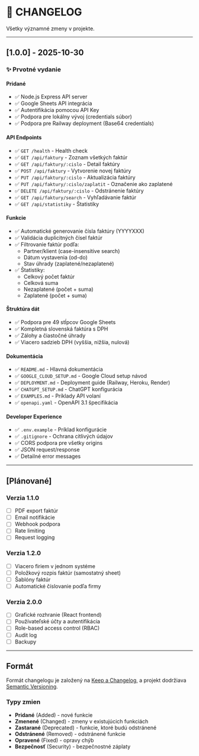 # 📜 CHANGELOG

Všetky významné zmeny v projekte.

---

## [1.0.0] - 2025-10-30

### ✨ Prvotné vydanie

#### Pridané
- ✅ Node.js Express API server
- ✅ Google Sheets API integrácia
- ✅ Autentifikácia pomocou API Key
- ✅ Podpora pre lokálny vývoj (credentials súbor)
- ✅ Podpora pre Railway deployment (Base64 credentials)

#### API Endpoints
- ✅ `GET /health` - Health check
- ✅ `GET /api/faktury` - Zoznam všetkých faktúr
- ✅ `GET /api/faktury/:cislo` - Detail faktúry
- ✅ `POST /api/faktury` - Vytvorenie novej faktúry
- ✅ `PUT /api/faktury/:cislo` - Aktualizácia faktúry
- ✅ `PUT /api/faktury/:cislo/zaplatit` - Označenie ako zaplatené
- ✅ `DELETE /api/faktury/:cislo` - Odstránenie faktúry
- ✅ `GET /api/faktury/search` - Vyhľadávanie faktúr
- ✅ `GET /api/statistiky` - Štatistiky

#### Funkcie
- ✅ Automatické generovanie čísla faktúry (YYYYXXX)
- ✅ Validácia duplicitných čísel faktúr
- ✅ Filtrovanie faktúr podľa:
  - Partner/klient (case-insensitive search)
  - Dátum vystavenia (od-do)
  - Stav úhrady (zaplatené/nezaplatené)
- ✅ Štatistiky:
  - Celkový počet faktúr
  - Celková suma
  - Nezaplatené (počet + suma)
  - Zaplatené (počet + suma)

#### Štruktúra dát
- ✅ Podpora pre 49 stĺpcov Google Sheets
- ✅ Kompletná slovenská faktúra s DPH
- ✅ Zálohy a čiastočné úhrady
- ✅ Viacero sadzieb DPH (vyššia, nižšia, nulová)

#### Dokumentácia
- ✅ `README.md` - Hlavná dokumentácia
- ✅ `GOOGLE_CLOUD_SETUP.md` - Google Cloud setup návod
- ✅ `DEPLOYMENT.md` - Deployment guide (Railway, Heroku, Render)
- ✅ `CHATGPT_SETUP.md` - ChatGPT konfigurácia
- ✅ `EXAMPLES.md` - Príklady API volaní
- ✅ `openapi.yaml` - OpenAPI 3.1 špecifikácia

#### Developer Experience
- ✅ `.env.example` - Príklad konfigurácie
- ✅ `.gitignore` - Ochrana citlivých údajov
- ✅ CORS podpora pre všetky origins
- ✅ JSON request/response
- ✅ Detailné error messages

---

## [Plánované]

### Verzia 1.1.0
- [ ] PDF export faktúr
- [ ] Email notifikácie
- [ ] Webhook podpora
- [ ] Rate limiting
- [ ] Request logging

### Verzia 1.2.0
- [ ] Viacero firiem v jednom systéme
- [ ] Položkový rozpis faktúr (samostatný sheet)
- [ ] Šablóny faktúr
- [ ] Automatické číslovanie podľa firmy

### Verzia 2.0.0
- [ ] Grafické rozhranie (React frontend)
- [ ] Používateľské účty a autentifikácia
- [ ] Role-based access control (RBAC)
- [ ] Audit log
- [ ] Backupy

---

## Formát

Formát changelogu je založený na [Keep a Changelog](https://keepachangelog.com/),
a projekt dodržiava [Semantic Versioning](https://semver.org/).

### Typy zmien
- **Pridané** (Added) - nové funkcie
- **Zmenené** (Changed) - zmeny v existujúcich funkciách
- **Zastarané** (Deprecated) - funkcie, ktoré budú odstránené
- **Odstránené** (Removed) - odstránené funkcie
- **Opravené** (Fixed) - opravy chýb
- **Bezpečnosť** (Security) - bezpečnostné záplaty

